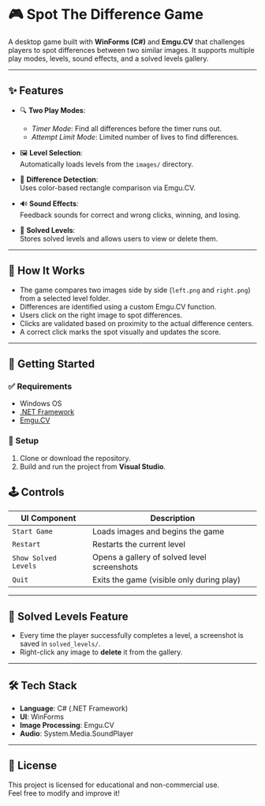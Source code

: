 # 🎮 Spot The Difference Game

A desktop game built with **WinForms (C#)** and **Emgu.CV** that challenges players to spot differences between two similar images. It supports multiple play modes, levels, sound effects, and a solved levels gallery.

---

## ✨ Features

- 🔍 **Two Play Modes**:  
  - *Timer Mode*: Find all differences before the timer runs out.  
  - *Attempt Limit Mode*: Limited number of lives to find differences.

- 🖼️ **Level Selection**:  
  Automatically loads levels from the `images/` directory.

- 🎯 **Difference Detection**:  
  Uses color-based rectangle comparison via Emgu.CV.

- 🔊 **Sound Effects**:  
  Feedback sounds for correct and wrong clicks, winning, and losing.

- 💾 **Solved Levels**:  
  Stores solved levels and allows users to view or delete them.

---

## 🧠 How It Works

- The game compares two images side by side (`left.png` and `right.png`) from a selected level folder.
- Differences are identified using a custom Emgu.CV function.
- Users click on the right image to spot differences.
- Clicks are validated based on proximity to the actual difference centers.
- A correct click marks the spot visually and updates the score.

---


## 🚀 Getting Started

### ✅ Requirements

- Windows OS  
- [.NET Framework](https://dotnet.microsoft.com/en-us/download/dotnet-framework)  
- [Emgu.CV](https://www.emgu.com/wiki/index.php/Main_Page)

### 🔧 Setup

1. Clone or download the repository.
2. Build and run the project from **Visual Studio**.

## 🕹️ Controls

| UI Component         | Description                                  |
|----------------------|----------------------------------------------|
| `Start Game`         | Loads images and begins the game             |
| `Restart`            | Restarts the current level                   |
| `Show Solved Levels` | Opens a gallery of solved level screenshots  |
| `Quit`               | Exits the game (visible only during play)    |

---

## 📸 Solved Levels Feature

- Every time the player successfully completes a level, a screenshot is saved in `solved_levels/`.
- Right-click any image to **delete** it from the gallery.

---

## 🛠️ Tech Stack

- **Language**: C# (.NET Framework)  
- **UI**: WinForms  
- **Image Processing**: Emgu.CV  
- **Audio**: System.Media.SoundPlayer

---

## 📄 License

This project is licensed for educational and non-commercial use.  
Feel free to modify and improve it!
   


